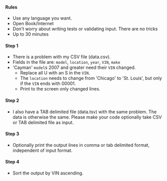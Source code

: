 #### Rules

* Use any language you want.
* Open Book/Internet
* Don't worry about writing tests or validating input. There are no tricks
* Up to 30 minutes

#### Step 1

* There is a problem with my CSV file (data.csv).
* Fields in the file are: `model`, `location`, `year`, `VIN`, `make`
* 'Cayman' `model`s 2007 and greater need their `VIN` changed.  
  * Replace all U with an S in the `VIN`.
  * The `location` needs to change from 'Chicago' to 'St. Louis', but only if the `VIN` ends with 00001.
  * Print to the screen only changed lines.


#### Step 2

* I also have a TAB delimited file (data.tsv) with the same problem.  The data is otherwise the same. Please make your
  code optionally take CSV or TAB delimited file as input.

#### Step 3

* Optionally print the output lines in comma or tab delimited format, independent of input format.

#### Step 4

* Sort the output by VIN ascending.

